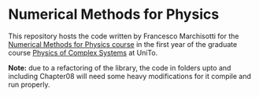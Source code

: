# Numerical Methods for Physics

This repository hosts the code written by Francesco Marchisotti for the [Numerical Methods for Physics course](http://personalpages.to.infn.it/%7emignone/Numerical_Algorithms/) in the first year of the graduate course [Physics of Complex Systems](https://fisica-sc.campusnet.unito.it/do/home.pl) at UniTo.

**Note:** due to a refactoring of the library, the code in folders upto and including Chapter08 will need some heavy modifications for it compile and run properly.
